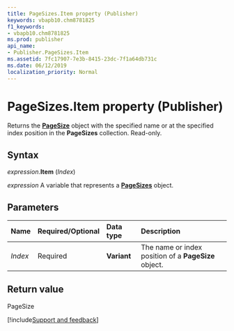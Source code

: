 ```yaml
---
title: PageSizes.Item property (Publisher)
keywords: vbapb10.chm8781825
f1_keywords:
- vbapb10.chm8781825
ms.prod: publisher
api_name:
- Publisher.PageSizes.Item
ms.assetid: 7fc17907-7e3b-8415-23dc-7f1a64db731c
ms.date: 06/12/2019
localization_priority: Normal
---
```



# PageSizes.Item property (Publisher)

Returns the **[PageSize](Publisher.PageSize.md)** object with the specified name or at the specified index position in the **PageSizes** collection. Read-only.


## Syntax

_expression_.**Item** (_Index_)

_expression_ A variable that represents a **[PageSizes](Publisher.PageSizes.md)** object.


## Parameters

|Name|Required/Optional|Data type|Description|
|:-----|:-----|:-----|:-----|
|_Index_|Required| **Variant**|The name or index position of a **PageSize** object.|


## Return value

PageSize


[!include[Support and feedback](~/includes/feedback-boilerplate.md)]
